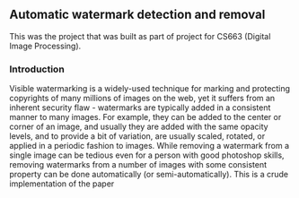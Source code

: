 ## Automatic watermark detection and removal
This was the project that was built as part of project for CS663 (Digital Image Processing).

### Introduction
Visible watermarking is a widely-used technique for marking and protecting copyrights of many millions of images on the web, yet it suffers from an inherent security flaw - watermarks are typically added in a consistent manner to many images. For example, they can be added to the center or corner of an image, and usually they are added with the same opacity levels, and to provide a bit of variation, are usually scaled, rotated, or applied in a periodic fashion to images. While removing a watermark from a single image can be tedious even for a person with good photoshop skills, removing watermarks from a number of images with some consistent property can be done automatically (or semi-automatically). 
This is a crude implementation of the paper
